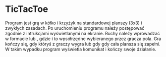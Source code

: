 # TicTacToe
Program jest grą w kółko i krzyżyk na standardowej planszy (3x3) i zwykłych zasadach.
Po uruchomieniu programu należy postępować zgodnie z intrukcjami wyświetlanymi na ekranie. 
Ruchy należy wprowadzać w formacie lub , gdzie i to wpsółrzędne wybieranego przez gracza pola. 
Gra kończy się, gdy któryś z graczy wygra lub gdy gdy cała plansza się zapełni. W takim wypadku program wyświetla komunikat i kończy swoje działanie.
